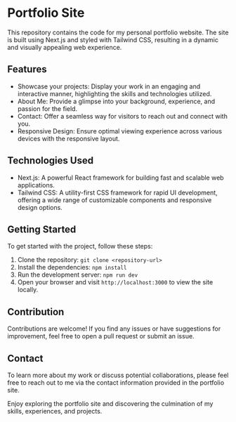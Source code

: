 # Portfolio Site

This repository contains the code for my personal portfolio website. The site is built using Next.js and styled with Tailwind CSS, resulting in a dynamic and visually appealing web experience.

## Features

- Showcase your projects: Display your work in an engaging and interactive manner, highlighting the skills and technologies utilized.
- About Me: Provide a glimpse into your background, experience, and passion for the field.
- Contact: Offer a seamless way for visitors to reach out and connect with you.
- Responsive Design: Ensure optimal viewing experience across various devices with the responsive layout.

## Technologies Used

- Next.js: A powerful React framework for building fast and scalable web applications.
- Tailwind CSS: A utility-first CSS framework for rapid UI development, offering a wide range of customizable components and responsive design options.

## Getting Started

To get started with the project, follow these steps:

1. Clone the repository: `git clone <repository-url>`
2. Install the dependencies: `npm install`
3. Run the development server: `npm run dev`
4. Open your browser and visit `http://localhost:3000` to view the site locally.

## Contribution

Contributions are welcome! If you find any issues or have suggestions for improvement, feel free to open a pull request or submit an issue.

## Contact

To learn more about my work or discuss potential collaborations, please feel free to reach out to me via the contact information provided in the portfolio site.

Enjoy exploring the portfolio site and discovering the culmination of my skills, experiences, and projects.

